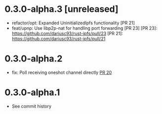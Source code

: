 # 0.3.0-alpha.3 [unreleased]
- refactor/opt: Expanded UninitializedIpfs functionality [PR 21]
- feat/upnp: Use libp2p-nat for handling port forwarding [PR 23]
[PR 23]: https://github.com/dariusc93/rust-ipfs/pull/23
[PR 21]: https://github.com/dariusc93/rust-ipfs/pull/21

# 0.3.0-alpha.2
- fix: Poll receiving oneshot channel directly [PR 20]

[PR 20]: https://github.com/dariusc93/rust-ipfs/pull/20

# 0.3.0-alpha.1
- See commit history
